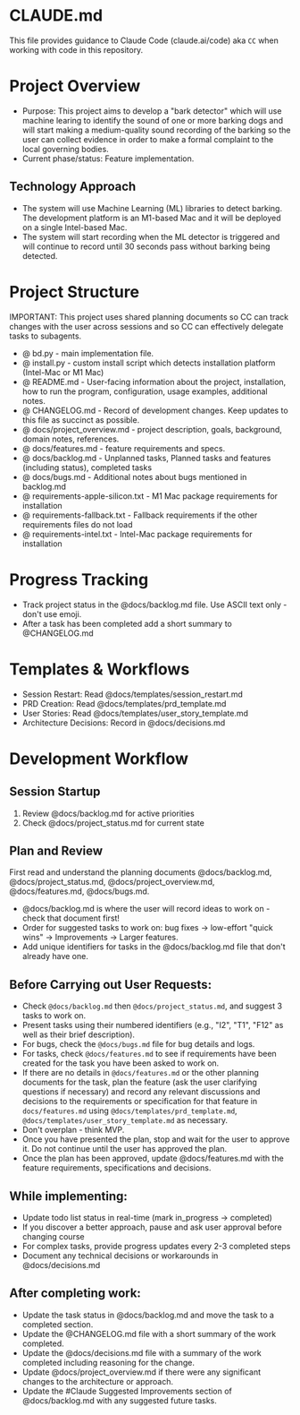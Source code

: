 # CLAUDE.md
This file provides guidance to Claude Code (claude.ai/code) aka `CC` when working with code in this repository.

# Project Overview
- Purpose: This project aims to develop a "bark detector" which will use machine learing to identify the sound of one or more barking dogs and will start making a medium-quality sound recording of the barking so the user can collect evidence in order to make a formal complaint to the local governing bodies.
- Current phase/status: Feature implementation.

## Technology Approach
- The system will use Machine Learning (ML) libraries to detect barking. The development platform is an M1-based Mac and it will be deployed on a single Intel-based Mac.
- The system will start recording when the ML detector is triggered and will continue to record until 30 seconds pass without barking being detected.

# Project Structure
IMPORTANT: This project uses shared planning documents so CC can track changes with the user across sessions and so CC can effectively delegate tasks to subagents.

- @ bd.py - main implementation file.
- @ install.py - custom install script which detects installation platform (Intel-Mac or M1 Mac)
- @ README.md - User-facing information about the project, installation, how to run the program, configuration, usage examples, additional notes.
- @ CHANGELOG.md - Record of development changes. Keep updates to this file as succinct as possible.
- @ docs/project_overview.md - project description, goals, background, domain notes, references.
- @ docs/features.md - feature requirements and specs.
- @ docs/backlog.md - Unplanned tasks, Planned tasks and features (including status), completed tasks
- @ docs/bugs.md - Additional notes about bugs mentioned in backlog.md
- @ requirements-apple-silicon.txt - M1 Mac package requirements for installation
- @ requirements-fallback.txt - Fallback requirements if the other requirements files do not load
- @ requirements-intel.txt - Intel-Mac package requirements for installation

# Progress Tracking
- Track project status in the @docs/backlog.md file. Use ASCII text only - don't use emoji.
- After a task has been completed add a short summary to @CHANGELOG.md

# Templates & Workflows
- Session Restart: Read @docs/templates/session_restart.md
- PRD Creation: Read @docs/templates/prd_template.md
- User Stories: Read @docs/templates/user_story_template.md
- Architecture Decisions: Record in @docs/decisions.md

# Development Workflow

## Session Startup
1. Review @docs/backlog.md for active priorities
2. Check @docs/project_status.md for current state

## Plan and Review
First read and understand the planning documents @docs/backlog.md, @docs/project_status.md, @docs/project_overview.md, @docs/features.md, @docs/bugs.md.
- @docs/backlog.md is where the user will record ideas to work on - check that document first!
- Order for suggested tasks to work on: bug fixes -> low-effort "quick wins" -> Improvements -> Larger features.
- Add unique identifiers for tasks in the @docs/backlog.md file that don't already have one.

## Before Carrying out User Requests:
- Check `@docs/backlog.md` then `@docs/project_status.md`, and suggest 3 tasks to work on. 
- Present tasks using their numbered identifiers (e.g., "I2", "T1", "F12" as well as their brief description).
- For bugs, check the `@docs/bugs.md` file for bug details and logs.
- For tasks, check `@docs/features.md` to see if requirements have been created for the task you have been asked to work on.
- If there are no details in `@docs/features.md` or the other planning documents for the task, plan the feature (ask the user clarifying questions if necessary) and record any relevant discussions and decisions to the requirements or specification for that feature in `docs/features.md` using `@docs/templates/prd_template.md`, `@docs/templates/user_story_template.md` as necessary.
- Don't overplan - think MVP.
- Once you have presented the plan, stop and wait for the user to approve it. Do not continue until the user has approved the plan.
- Once the plan has been approved, update @docs/features.md with the feature requirements,  specifications and decisions.

## While implementing:
- Update todo list status in real-time (mark in_progress → completed)
- If you discover a better approach, pause and ask user approval before 
changing course
- For complex tasks, provide progress updates every 2-3 completed steps
- Document any technical decisions or workarounds in @docs/decisions.md

## After completing work:
- Update the task status in @docs/backlog.md and move the task to a completed section.
- Update the @CHANGELOG.md file with a short summary of the work completed.
- Update the @docs/decisions.md file with a summary of the work completed including reasoning for the change.
- Update @docs/project_overview.md if there were any significant changes to the architecture or approach.
- Update the #Claude Suggested Improvements section of @docs/backlog.md with any suggested future tasks.